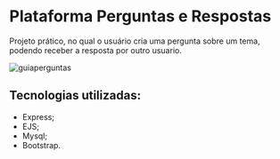# Plataforma Perguntas e Respostas
Projeto prático, no qual o usuário cria uma pergunta sobre um tema, podendo receber a resposta por outro usuario.

![guiaperguntas](https://user-images.githubusercontent.com/83886571/133993396-7eb9aee3-6b6c-43a5-873e-f34d91eb957e.gif)


## Tecnologias utilizadas:

- Express;
- EJS;
- Mysql;
- Bootstrap.

